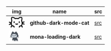 |img|name|src|
|-|-|-|
|<a><img height="30" alt="pfp" src="https://raw.githubusercontent.com/hexa-one/hexa-one/main/badges/src/github-darkmode-cat/github-darkmode-cat-single.svg" /></a>|**github-dark-mode-cat**|[src](/)|
|<a><img height="30" alt="pfp" src="https://raw.githubusercontent.com/hexa-one/hexa-one/main/badges/src/mona-loading/mona-loading-dark.gif" /></a>|**mona-loading-dark**|[src](https://github.githubassets.com/images/mona-loading-dark.gif)|
